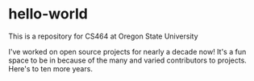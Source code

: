 # hello-world
This is a repository for CS464 at Oregon State University

I've worked on open source projects for nearly a decade now! It's a fun space to be in because of the many and varied contributors to projects. Here's to ten more years.
